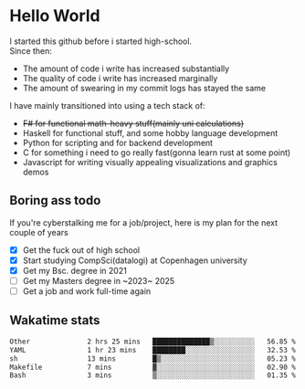 # Hello World

I started this github before i started high-school.  
Since then:
- The amount of code i write has increased substantially
- The quality of code i write has increased marginally
- The amount of swearing in my commit logs has stayed the same

I have mainly transitioned into using a tech stack of:
- ~~F# for functional math-heavy stuff(mainly uni calculations)~~
- Haskell for functional stuff, and some hobby language development
- Python for scripting and for backend development
- C for something i need to go really fast(gonna learn rust at some point)
- Javascript for writing visually appealing visualizations and graphics demos

## Boring ass todo
If you're cyberstalking me for a job/project, here is my plan for the next couple of years
- [x] Get the fuck out of high school
- [x] Start studying CompSci(datalogi) at Copenhagen university
- [x] Get my Bsc. degree in 2021
- [ ] Get my Masters degree in ~2023~ 2025
- [ ] Get a job and work full-time again

## Wakatime stats
<!--START_SECTION:waka-->

```txt
Other              2 hrs 25 mins   ██████████████▒░░░░░░░░░░   56.85 %
YAML               1 hr 23 mins    ████████░░░░░░░░░░░░░░░░░   32.53 %
sh                 13 mins         █▒░░░░░░░░░░░░░░░░░░░░░░░   05.23 %
Makefile           7 mins          ▓░░░░░░░░░░░░░░░░░░░░░░░░   02.90 %
Bash               3 mins          ▒░░░░░░░░░░░░░░░░░░░░░░░░   01.35 %
```

<!--END_SECTION:waka-->
